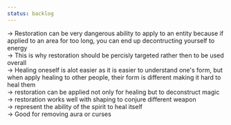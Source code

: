 ```yaml
---
status: backlog
---
```

-> Restoration can be very dangerous ability to apply to an entity because if applied to an area for too long, you can end up decontructing yourself to energy  
-> This is why restoration should be percisly targeted rather then to be used overall  
-> Healing oneself is alot easier as it is easier to understand one's form, but when apply healing to other people, their form is different making it hard to heal them  
-> restoration can be applied not only for healing but to deconstruct magic  
-> restoration works well with shaping to conjure different weapon  
-> represent the ability of the spirit to heal itself  
-> Good for removing aura or curses